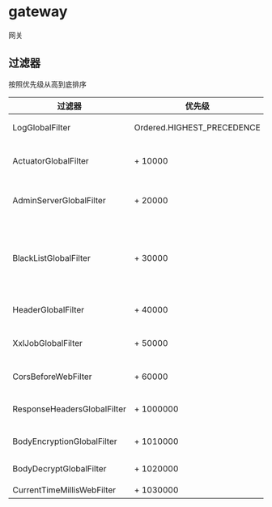 # gateway

网关

## 过滤器

按照优先级从高到底排序

| 过滤器                         | 优先级                        | 作用                               |
|-----------------------------|----------------------------|----------------------------------|
| LogGlobalFilter             | Ordered.HIGHEST_PRECEDENCE | 将用户IP等信息放入MDC                    |
| ActuatorGlobalFilter        | + 10000                    | 禁止通过网关访问 服务的端点                   |
| AdminServerGlobalFilter     | + 20000                    | 禁止通过网关访问 监控（管理）服务                |
| BlackListGlobalFilter       | + 30000                    | 指定 IP、URL、用户、客户、域名（非授权域名解析）等禁止访问 |
| HeaderGlobalFilter          | + 40000                    | 将请求ID传递给服务                       |
| XxlJobGlobalFilter          | + 50000                    | 禁止通过网关访问 XXL-Job 服务              |
| CorsBeforeWebFilter         | + 60000                    | 在 CORS 之前执行                      |
| ResponseHeadersGlobalFilter | + 1000000                  | 响应体 {@link HttpHeaders} 过滤器      |
| BodyEncryptionGlobalFilter  | + 1010000                  | 响应 Body 加密 过滤器                   |
| BodyDecryptGlobalFilter     | + 1020000                  | 请求体 Body 解密 过滤器                  |
| CurrentTimeMillisWebFilter  | + 1030000                  | 时间戳 过滤器                          |
